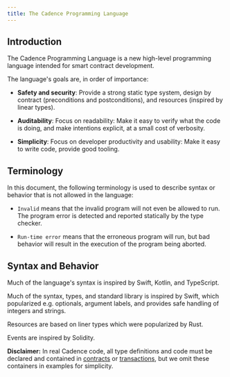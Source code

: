 ```yaml
---
title: The Cadence Programming Language
---
```


## Introduction

The Cadence Programming Language is a new high-level programming language
intended for smart contract development.

The language's goals are, in order of importance:

- **Safety and security**:
  Provide a strong static type system, design by contract (preconditions and postconditions),
  and resources (inspired by linear types).

- **Auditability**:
  Focus on readability: Make it easy to verify what the code is doing,
  and make intentions explicit, at a small cost of verbosity.

- **Simplicity**: Focus on developer productivity and usability:
  Make it easy to write code, provide good tooling.

## Terminology

In this document, the following terminology is used to describe syntax
or behavior that is not allowed in the language:

- `Invalid` means that the invalid program will not even be allowed to run.
  The program error is detected and reported statically by the type checker.

- `Run-time error` means that the erroneous program will run,
  but bad behavior will result in the execution of the program being aborted.

## Syntax and Behavior

Much of the language's syntax is inspired by Swift, Kotlin, and TypeScript.

Much of the syntax, types, and standard library is inspired by Swift,
which popularized e.g. optionals, argument labels,
and provides safe handling of integers and strings.

Resources are based on liner types which were popularized by Rust.

Events are inspired by Solidity.

**Disclaimer:** In real Cadence code, all type definitions and code
must be declared and contained in [contracts](../contracts) or [transactions](../transactions),
but we omit these containers in examples for simplicity.

